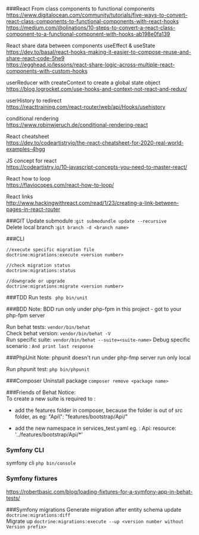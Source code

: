
###React
From class components to functional components  
https://www.digitalocean.com/community/tutorials/five-ways-to-convert-react-class-components-to-functional-components-with-react-hooks  
https://medium.com/@olinations/10-steps-to-convert-a-react-class-component-to-a-functional-component-with-hooks-ab198e0fa139

React share data between components useEffect & useState    
https://dev.to/basal/react-hooks-making-it-easier-to-compose-reuse-and-share-react-code-5he9    
https://egghead.io/lessons/react-share-logic-across-multiple-react-components-with-custom-hooks

userReducer with createContext to create a global state object  
https://blog.logrocket.com/use-hooks-and-context-not-react-and-redux/

userHistory to redirect     
https://reacttraining.com/react-router/web/api/Hooks/usehistory

conditional rendering   
https://www.robinwieruch.de/conditional-rendering-react

React cheatsheet               
https://dev.to/codeartistryio/the-react-cheatsheet-for-2020-real-world-examples-4hgg

JS concept for react    
https://codeartistry.io/10-javascript-concepts-you-need-to-master-react/

React how to loop   
https://flaviocopes.com/react-how-to-loop/

React links     
http://www.hackingwithreact.com/read/1/23/creating-a-link-between-pages-in-react-router

###GIT
 Update submodule :```git submodundle update --recursive```   
 Delete local branch :```git branch -d <branch name>```
 
###CLI
```
//execute specific migration file   
doctrine:migrations:execute <version number>  
  
//check migration status    
doctrine:migrations:status  

//downgrade or upgrade
doctrine:migrations:migrate <version number>    
```
###TDD
Run tests ``` php bin/unit```

###BDD 
Note: BDD run only under php-fpm in this project  - got to your php-fpm server

Run behat tests: ```vendor/bin/behat```        
Check behat version: ```vendor/bin/behat -V```  
Run specific suite:  ```vendor/bin/behat --suite=<suite-name>```
Debug specific scenario : ```And print last response```

###PhpUnit
Note: phpunit doesn't run under php-fmp server run only local

Run phpunit test: ```php bin/phpunit```

###Composer
Uninstall package ```composer remove <package name>```

###Friends of Behat
Notice:      
 To create a new suite is required to : 
- add the features folder in composer, because the folder is out of src folder, as eg: 
 "Api\\": "features/bootstrap/Api/"             
 
- add the new namespace in services_test.yaml  eg. : Api\: resource: '../features/bootstrap/Api/*'
   
   
### Symfony CLI
symfony cli ```php bin/console```   

### Symfony fixtures
https://robertbasic.com/blog/loading-fixtures-for-a-symfony-app-in-behat-tests/

###Symfony migrations
Generate migration after entity schema update  ```doctrine:migrations:diff```  
Migrate up ```doctrine:migrations:execute --up <version number without Version prefix>```